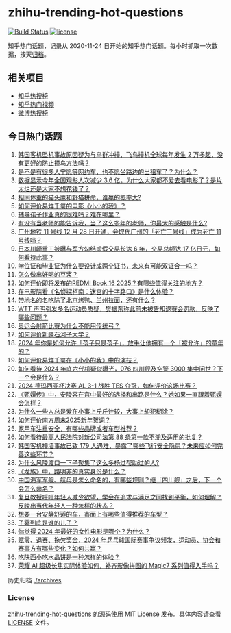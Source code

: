# zhihu-trending-hot-questions

[![Build Status](https://github.com/justjavac/zhihu-trending-hot-questions/workflows/ci/badge.svg?branch=master)](https://github.com/justjavac/zhihu-trending-hot-questions/actions)
[![license](https://img.shields.io/github/license/justjavac/zhihu-trending-hot-questions)](https://github.com/justjavac/zhihu-trending-hot-questions/blob/master/LICENSE)

知乎热门话题，记录从 2020-11-24
日开始的知乎热门话题。每小时抓取一次数据，按天[归档](./archives)。

## 相关项目

- [知乎热搜榜](https://github.com/justjavac/zhihu-trending-top-search)
- [知乎热门视频](https://github.com/justjavac/zhihu-trending-hot-video)
- [微博热搜榜](https://github.com/justjavac/weibo-trending-hot-search)

## 今日热门话题

<!-- BEGIN -->
<!-- 最后更新时间 Mon Dec 30 2024 02:23:15 GMT+0800 (China Standard Time) -->

1. [韩国客机坠机事故原因疑为与鸟群冲撞，飞鸟撞机全球每年发生 2 万多起，没有更好的防止撞鸟方法吗？](https://www.zhihu.com/question/8158698495)
1. [是不是有很多人宁愿等网约车，也不愿坐路边的出租车了？为什么？](https://www.zhihu.com/question/7979944824)
1. [数据显示今年全国观影人次减少 3.6 亿，为什么大家都不爱去看电影了？是片太烂还是大家不想花钱了？](https://www.zhihu.com/question/7851676737)
1. [相同体重的猫头鹰和野猫拼命，谁赢的概率大?](https://www.zhihu.com/question/8018849102)
1. [如何评价易烊千玺的电影《小小的我》？](https://www.zhihu.com/question/8044608454)
1. [辅导孩子作业真的很难吗？难在哪里？](https://www.zhihu.com/question/7946461265)
1. [有没有当老师的能告诉我，当了这么多年的老师，你最大的感触是什么?](https://www.zhihu.com/question/4350677196)
1. [广州地铁 11 号线 12 月 28 日开通，会取代广州的「死亡三号线」成为死亡 11 号线吗？](https://www.zhihu.com/question/7975411270)
1. [日本川崎重工被曝与军方勾结虚假交易长达 6 年，交易总额达 17 亿日元，如何看待此事？](https://www.zhihu.com/question/8115777806)
1. [学位证和毕业证为什么要设计成两个证书，未来有可能双证合一吗？](https://www.zhihu.com/question/7415871527)
1. [怎么做出好喝的豆浆？](https://www.zhihu.com/question/22052264)
1. [如何评价即将发布的REDMI Book 16 2025？有哪些值得关注的地方？](https://www.zhihu.com/question/8089191427)
1. [在电影院看《名侦探柯南：迷宫的十字路口》是什么体验？](https://www.zhihu.com/question/7644151096)
1. [带地名的名吃除了北京烤鸭、兰州拉面，还有什么？](https://www.zhihu.com/question/7641186619)
1. [WTT 声明引发多名运动员质疑，樊振东称此前未被告知退赛会罚款，反映了哪些问题？](https://www.zhihu.com/question/8160347529)
1. [奥运会射箭比赛为什么不能用传统弓？](https://www.zhihu.com/question/55470615)
1. [如何评价新疆石河子大学？](https://www.zhihu.com/question/22652013)
1. [2024 年你是如何允许「孩子只是孩子」，放手让他拥有一个「被允许」的童年的？](https://www.zhihu.com/question/7176233784)
1. [如何评价易烊千玺在《小小的我》中的演技？](https://www.zhihu.com/question/7987476226)
1. [如何看待 2024 年底六代机疑似曝光，076 四川舰及空警 3000 集中问世？下一个会是什么？](https://www.zhihu.com/question/8038336948)
1. [2024 德玛西亚杯决赛 AL 3-1 战胜 TES 夺冠，如何评价这场比赛？](https://www.zhihu.com/question/8189834877)
1. [《甄嬛传》中，安陵容在宫中最好的选择和出路是什么？她如果一直跟着甄嬛会怎样？](https://www.zhihu.com/question/533909375)
1. [为什么一些人总是爱在小事上斤斤计较，大事上却犯糊涂？](https://www.zhihu.com/question/5721531259)
1. [如何评价南方周末2025新年贺词？](https://www.zhihu.com/question/8151356682)
1. [家用车注重安全，有哪些品牌或者车型推荐？](https://www.zhihu.com/question/7906571610)
1. [如何看待最高人民法院对新公司法第 88 条第一款不溯及适用的批复？](https://www.zhihu.com/question/7755385468)
1. [韩国客机撞墙事故已致 179 人遇难，暴露了哪些飞行安全隐患？未来应如何完善这些环节？](https://www.zhihu.com/question/8155799679)
1. [为什么风陵渡口一下子聚集了这么多杨过帮助过的人?](https://www.zhihu.com/question/7846243894)
1. [《龙族》中，路明非的真实身份是什么？](https://www.zhihu.com/question/29465143)
1. [中国海军军舰、航母是怎么命名的，有哪些规则？继「四川舰」之后，下一个会怎么命名？](https://www.zhihu.com/question/7998799889)
1. [复旦教授呼吁年轻人减少欲望，学会在追求与满足之间找到平衡，如何理解？反映出当代年轻人一种怎样的状态？](https://www.zhihu.com/question/7944147588)
1. [想要一台安静舒适的车，市面上有哪些值得推荐的车型？](https://www.zhihu.com/question/8023249950)
1. [子婴到底是谁的儿子？](https://www.zhihu.com/question/42124800)
1. [你觉得 2024 年最好的女性电影是哪个？为什么？](https://www.zhihu.com/question/6844158980)
1. [赋零、退赛、拖欠奖金，2024 年乒乓球国际赛事争议频发，运动员、协会和赛事方有哪些变化？如何共赢？](https://www.zhihu.com/question/8004770868)
1. [吃陕西小吃水晶饼是一种怎样的体验？](https://www.zhihu.com/question/35952275)
1. [荣耀 AI 超级长焦实际体验如何，补齐影像拼图的 Magic7 系列值得入手吗？](https://www.zhihu.com/question/8115918841)

<!-- END -->

历史归档 [./archives](./archives)

### License

[zhihu-trending-hot-questions](https://github.com/justjavac/zhihu-trending-hot-questions)
的源码使用 MIT License 发布。具体内容请查看 [LICENSE](./LICENSE) 文件。

